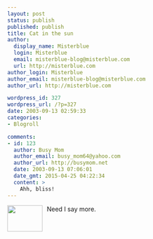 ```yaml
---
layout: post
status: publish
published: publish
title: Cat in the sun
author:
  display_name: Misterblue
  login: Misterblue
  email: misterblue-blog@misterblue.com
  url: http://misterblue.com
author_login: Misterblue
author_email: misterblue-blog@misterblue.com
author_url: http://misterblue.com

wordpress_id: 327
wordpress_url: /?p=327
date: 2003-09-13 02:59:33
categories:
- Blogroll

comments:
- id: 123
  author: Busy Mom
  author_email: busy_mom64@yahoo.com
  author_url: http://busymom.net
  date: 2003-09-13 07:06:01
  date_gmt: 2015-04-25 04:22:34
  content: >
    Ahh, bliss!
---
```

<p>
<a href="http://pics.misterblue.com/onepic/20030900-Misc/w640/h480/IMG_2246.jpg"
      target="onepic">
    <img src="http://pics.misterblue.com/20030900-Misc/80/60/IMG_2246.jpg"
            height="60" width="80" alt="" style="float: left; margin-right: 10px"/>
</a>
Need I say more.
</p>
